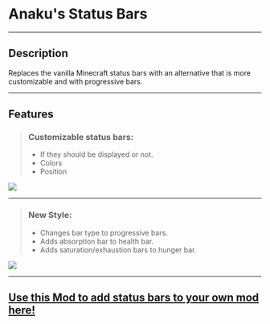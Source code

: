 # Anaku's Status Bars

---

## Description

Replaces the vanilla Minecraft status bars with an alternative that is more customizable and with progressive bars.

---
## Features

> ### Customizable status bars:
> * If they should be displayed or not.
> * Colors
> * Position

![](https://i.imgur.com/09NaQtf.png)

---

> ### New Style:
>  * Changes bar type to progressive bars.
>  * Adds absorption bar to health bar.
>  * Adds saturation/exhaustion bars to hunger bar.

![](https://i.imgur.com/TtitsHT.png)

---

## [Use this Mod to add status bars to your own mod here!](https://github.com/LordAnaku/Anakus_Status_Bars/wiki)
